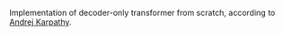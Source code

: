 Implementation of decoder-only transformer from scratch, according to [Andrej Karpathy](https://www.youtube.com/watch?v=kCc8FmEb1nY).
